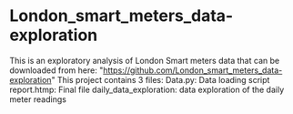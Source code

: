 # London_smart_meters_data-exploration

This is an exploratory analysis of London Smart meters data that can be downloaded from here:
"https://github.com/London_smart_meters_data-exploration"
This project contains 3 files:
    Data.py: Data loading script
    report.htmp: Final file
    daily_data_exploration: data exploration of the daily meter readings

